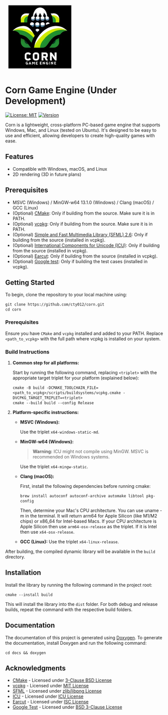 <img src="../logo.png" width="200" style="margin: 10px;">

# Corn Game Engine (Under Development)
[![License: MIT](https://img.shields.io/badge/license-MIT-yellow.svg)](https://github.com/cty012/corn/blob/main/LICENSE)
[![Version](https://img.shields.io/badge/version-1.0.0-red.svg)](https://github.com/cty012/corn)

Corn is a lightweight, cross-platform PC-based game engine that supports Windows, Mac, and Linux (tested on Ubuntu).
It's designed to be easy to use and efficient, allowing developers to create high-quality games with ease.

## Features
- Compatible with Windows, macOS, and Linux
- 2D rendering (3D in future plans)

## Prerequisites
- MSVC (Windows) / MinGW-w64 13.1.0 (Windows) / Clang (macOS) / GCC (Linux)
- (Optional) [CMake](https://cmake.org/): Only if building from the source. Make sure it is in PATH.
- (Optional) [vcpkg](https://vcpkg.io/): Only if building from the source. Make sure it is in PATH.
- (Optional) [Simple and Fast Multimedia Library (SFML) 2.6](https://www.sfml-dev.org/): Only if building from the source (installed in vcpkg).
- (Optional) [International Components for Unicode (ICU)](https://icu.unicode.org/): Only if building from the source (installed in vcpkg).
- (Optional) [Earcut](https://github.com/mapbox/earcut.hpp): Only if building from the source (installed in vcpkg).
- (Optional) [Google test](https://github.com/google/googletest): Only if building the test cases (installed in vcpkg).

## Getting Started

To begin, clone the repository to your local machine using:
```shell
git clone https://github.com/cty012/corn.git
cd corn
```

### Prerequisites
Ensure you have `CMake` and `vcpkg` installed and added to your PATH. Replace `<path_to_vcpkg>` with the full path where vcpkg is installed on your system.

### Build Instructions

1. **Common step for all platforms:**

   Start by running the following command, replacing `<triplet>` with the appropriate target triplet for your platform (explained below):

    ```shell
    cmake -B build -DCMAKE_TOOLCHAIN_FILE=<path_to_vcpkg>/scripts/buildsystems/vcpkg.cmake -DVCPKG_TARGET_TRIPLET=<triplet>
    cmake --build build --config Release
    ```

2. **Platform-specific instructions:**
   - **MSVC (Windows):**

     Use the triplet `x64-windows-static-md`.

   - **MinGW-w64 (Windows):**
     > **Warning:** ICU might not compile using MinGW. MSVC is recommended on Windows systems.

     Use the triplet `x64-mingw-static`.
   - **Clang (macOS):**

     First, install the following dependencies before running cmake:
     ```shell
     brew install autoconf autoconf-archive automake libtool pkg-config
     ```

     Then, determine your Mac's CPU architecture. You can use uname -m in the terminal. It will return arm64 for Apple Silicon (like M1/M2 chips) or x86_64 for Intel-based Macs.
     If your CPU architecture is Apple Silicon then use `arm64-osx-release` as the triplet. If it is Intel then use `x64-osx-release`.

   - **GCC (Linux):** Use the triplet `x64-linux-release`.

After building, the compiled dynamic library will be available in the `build` directory.

## Installation
Install the library by running the following command in the project root:
```shell
cmake --install build
```
This will install the library into the `dist` folder.
For both debug and release builds, repeat the command with the respective build folders.

## Documentation
The documentation of this project is generated using [Doxygen](https://www.doxygen.nl/).
To generate the documentation, install Doxygen and run the following command:
```shell
cd docs && doxygen
```

## Acknowledgments
- [CMake](https://cmake.org/) - Licensed under [3-Clause BSD License](https://cmake.org/licensing/)
- [vcpkg](https://vcpkg.io/) - Licensed under [MIT License](https://github.com/microsoft/vcpkg/blob/master/LICENSE.txt)
- [SFML](https://www.sfml-dev.org/) - Licensed under [zlib/libpng License](https://www.sfml-dev.org/license.php)
- [ICU](https://icu.unicode.org/) - Licensed under [ICU License](https://www.unicode.org/copyright.html#License)
- [Earcut](https://github.com/mapbox/earcut.hpp) - Licensed under [ISC License](https://github.com/mapbox/earcut.hpp/blob/master/LICENSE)
- [Google Test](https://google.github.io/googletest) - Licensed under [BSD 3-Clause License](https://github.com/google/googletest/blob/main/LICENSE)
